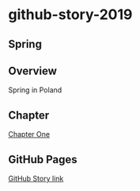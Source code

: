 # github-story-2019
## Spring 

## Overview
Spring in Poland

## Chapter
[Chapter One](chapter01.html)

## GitHub Pages
[GitHub Story link](https://mateuszitb.github.io/github-story-2019/)
